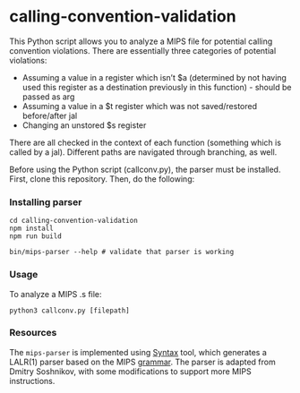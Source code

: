 # calling-convention-validation

This Python script allows you to analyze a MIPS file for potential calling convention violations. There are essentially three categories of potential violations:
* Assuming a value in a register which isn’t $a (determined by not having used this register as a destination previously in this function) - should be passed as arg 
* Assuming a value in a $t register which was not saved/restored before/after jal 
* Changing an unstored $s register 

There are all checked in the context of each function (something which is called by a jal). Different paths are navigated through branching, as well.

Before using the Python script (callconv.py), the parser must be installed. First, clone this repository. Then, do the following:

### Installing parser

```
cd calling-convention-validation
npm install
npm run build

bin/mips-parser --help # validate that parser is working
```


### Usage 

To analyze a MIPS .s file:

```
python3 callconv.py [filepath]
```

### Resources

The `mips-parser` is implemented using [Syntax](https://github.com/DmitrySoshnikov/syntax) tool, which generates a LALR(1) parser based on the MIPS [grammar](https://github.com/DmitrySoshnikov/mips-parser/blob/master/mips.g). The parser is adapted from Dmitry Soshnikov, with some modifications to support more MIPS instructions.
